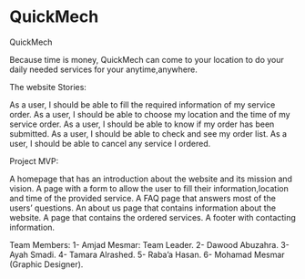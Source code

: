 # QuickMech

QuickMech

Because time is money, QuickMech can come to your location to do your daily needed services for your anytime,anywhere.

The website Stories:

As a user, I should be able to fill the required information of my service order.
As a user, I should be able to choose my location and the time of my service order.
As a user, I should be able to know if my order has been submitted.
As a user, I should be able to check and see my order list.
As a user, I should be able to cancel any service I ordered.

Project MVP:

A homepage that has an introduction about the website and its mission and vision.
A page with a form to allow the user to fill their information,location and time of the provided service.
A FAQ page that answers most of the users’ questions.
An about us page that contains information about the website.
A page that contains the ordered services.
A footer with contacting information.

Team Members:
1- Amjad Mesmar: Team Leader.
2- Dawood Abuzahra.
3- Ayah Smadi.
4- Tamara Alrashed.
5- Raba’a Hasan.
6- Mohamad Mesmar (Graphic Designer).
